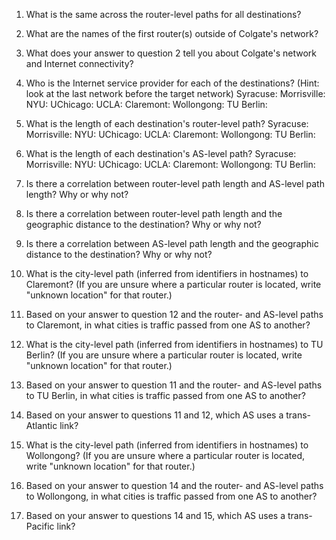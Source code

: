 1. What is the same across the router-level paths for all destinations?


2. What are the names of the first router(s) outside of Colgate's network?


3. What does your answer to question 2 tell you about Colgate's network and Internet connectivity?


4. Who is the Internet service provider for each of the destinations? (Hint: look at the last network before the target network)
Syracuse:
Morrisville:
NYU:
UChicago:
UCLA:
Claremont:
Wollongong:
TU Berlin:

5. What is the length of each destination's router-level path?
Syracuse:
Morrisville:
NYU:
UChicago:
UCLA:
Claremont:
Wollongong:
TU Berlin:

6. What is the length of each destination's AS-level path?
Syracuse:
Morrisville:
NYU:
UChicago:
UCLA:
Claremont:
Wollongong:
TU Berlin:

7. Is there a correlation between router-level path length and AS-level path length? Why or why not?


8. Is there a correlation between router-level path length and the geographic distance to the destination? Why or why not?  


9. Is there a correlation between AS-level path length and the geographic distance to the destination? Why or why not?  


10. What is the city-level path (inferred from identifiers in hostnames) to Claremont? (If you are unsure where a particular router is located, write "unknown location" for that router.)


10. Based on your answer to question 12 and the router- and AS-level paths to Claremont, in what cities is traffic passed from one AS to another?


11. What is the city-level path (inferred from identifiers in hostnames) to TU Berlin? (If you are unsure where a particular router is located, write "unknown location" for that router.)


12. Based on your answer to question 11 and the router- and AS-level paths to TU Berlin, in what cities is traffic passed from one AS to another?


13. Based on your answer to questions 11 and 12, which AS uses a trans-Atlantic link?


14. What is the city-level path (inferred from identifiers in hostnames) to Wollongong? (If you are unsure where a particular router is located, write "unknown location" for that router.)


15. Based on your answer to question 14 and the router- and AS-level paths to Wollongong, in what cities is traffic passed from one AS to another?  


16. Based on your answer to questions 14 and 15, which AS uses a trans-Pacific link?


